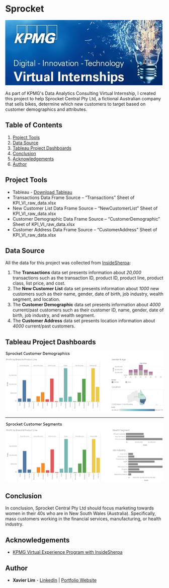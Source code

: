 # Sprocket
![Sprocket Header](https://github.com/xavier-lim/sprocket/blob/master/images/header.jfif)

As part of KPMG's Data Analytics Consulting Virtual Internship, I created this project to help Sprocket Central Pty Ltd, a fictional Australian company that sells bikes, determine which new customers to target based on customer demographics and attributes. 


## Table of Contents
1.	[Project Tools](https://github.com/xavier-lim/sprocket#project-tools)
2.	[Data Source](https://github.com/xavier-lim/sprocket#data-source)
3.	[Tableau Project Dashboards](https://github.com/xavier-lim/sprocket#tableau-project-dashboards)
4.	[Conclusion](https://github.com/xavier-lim/sprocket#conclusion)
5.	[Acknowledgements](https://github.com/xavier-lim/sprocket#acknowledgements)
6.	[Author](https://github.com/xavier-lim/sprocket#author)

## Project Tools
* Tableau - [Download Tableau](https://www.tableau.com/products) 
*	Transactions Data Frame Source – “Transactions” Sheet of KPI_VI_raw_data.xlsx
*	New Customer List Data Frame Source – “NewCustomerList” Sheet of KPI_VI_raw_data.xlsx
*	Customer Demographic Data Frame Source – “CustomerDemographic” Sheet of KPI_VI_raw_data.xlsx
*	Customer Address Data Frame Source – “CustomerAddress” Sheet of KPI_VI_raw_data.xlsx

## Data Source
All the data for this project was collected from [InsideSherpa](https://www.insidesherpa.com/virtual-internships/m7W4GMqeT3bh9Nb2c):

1.	The **Transactions** data set presents information about *20,000* transactions such as the transaction ID, product ID, product line, product class, list price, and cost.
2.	The **New Customer List** data set presents information about *1000* new customers such as their name, gender, date of birth, job industry, wealth segment, and location.
3.	The **Customer Demographic** data set presents information about *4000* current/past customers such as their customer ID, name, gender, date of birth, job industry, and wealth segment.
4.	The **Customer Address** data set presents location information about *4000* current/past customers.


## Tableau Project Dashboards
![Demographics](https://github.com/xavier-lim/sprocket/blob/master/images/customer_demographics.PNG)

---

![Segments](https://github.com/xavier-lim/sprocket/blob/master/images/customer_segments.PNG)


## Conclusion
In conclusion, Sprocket Central Pty Ltd should focus marketing towards women in their 40s who are in New South Wales (Australia). Specifically, mass customers working in the financial services, manufacturing, or health industry.

## Acknowledgements
  * [KPMG Virtual Experience Program with InsideSherpa](https://www.insidesherpa.com/virtual-internships/m7W4GMqeT3bh9Nb2c)

## Author

* **Xavier Lim** - [LinkedIn](https://www.linkedin.com/in/xavier-lim14/) | [Portfolio Website]( https://xavier-lim.github.io/)
